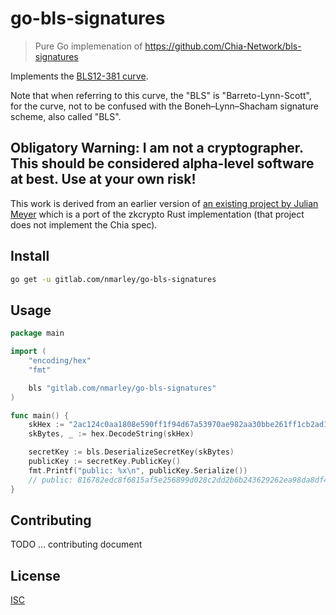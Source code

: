 # go-bls-signatures

> Pure Go implemenation of <https://github.com/Chia-Network/bls-signatures>

Implements the [BLS12-381 curve](https://z.cash/blog/new-snark-curve/).

Note that when referring to this curve, the "BLS" is "Barreto-Lynn-Scott", for the curve, not to be confused with the Boneh–Lynn–Shacham signature scheme, also called "BLS".

## Obligatory Warning: I am not a cryptographer. This should be considered alpha-level software at best. Use at your own risk!

This work is derived from an earlier version of [an existing project by Julian Meyer](https://github.com/phoreproject/bls) which is a port of the zkcrypto Rust implementation (that project does not implement the Chia spec).

## Install

```sh
go get -u gitlab.com/nmarley/go-bls-signatures
```

## Usage

```go
package main

import (
	"encoding/hex"
	"fmt"

	bls "gitlab.com/nmarley/go-bls-signatures"
)

func main() {
	skHex := "2ac124c0aa1808e590ff1f94d67a53970ae982aa30bbe261ff1cb2ad15b7452a"
	skBytes, _ := hex.DecodeString(skHex)

	secretKey := bls.DeserializeSecretKey(skBytes)
	publicKey := secretKey.PublicKey()
	fmt.Printf("public: %x\n", publicKey.Serialize())
	// public: 816782edc8f6815af5e256899d028c2dd2b6b243629262ea98da8df4b5755b24f85f78f5b124f2629b3fbdd2691cfb43
}
```

## Contributing

TODO ... contributing document

## License

[ISC](LICENSE)
